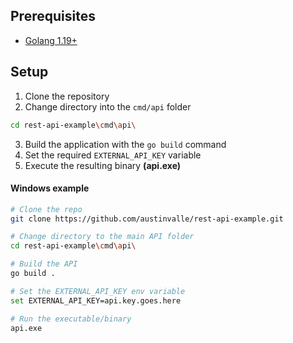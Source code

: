 ## Prerequisites
- [Golang 1.19+](https://go.dev/dl/)

## Setup
1. Clone the repository
2. Change directory into the `cmd/api` folder
```bash
cd rest-api-example\cmd\api\
```
3. Build the application with the `go build` command
4. Set the required `EXTERNAL_API_KEY` variable
5. Execute the resulting binary **(api.exe)**

#### Windows example
```bash
# Clone the repo
git clone https://github.com/austinvalle/rest-api-example.git

# Change directory to the main API folder
cd rest-api-example\cmd\api\

# Build the API
go build .

# Set the EXTERNAL_API_KEY env variable
set EXTERNAL_API_KEY=api.key.goes.here

# Run the executable/binary
api.exe
```